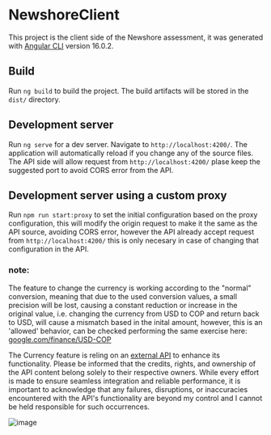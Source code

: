 # NewshoreClient

This project is the client side of the Newshore assessment, it was generated with [Angular CLI](https://github.com/angular/angular-cli) version 16.0.2.

## Build

Run `ng build` to build the project. The build artifacts will be stored in the `dist/` directory.

## Development server

Run `ng serve` for a dev server. Navigate to `http://localhost:4200/`. The application will automatically reload if you change any of the source files.
The API side will allow request from `http://localhost:4200/` plase keep the suggested port to avoid CORS error from the API.

## Development server using a custom proxy

Run `npm run start:proxy` to set the initial configuration based on the proxy configuration, this will modify the origin request to make it the same as the API source, avoiding CORS error, however the API already accept request from `http://localhost:4200/` this is only necesary in case of changing that configuration in the API.


### note:
The feature to change the currency is working according to the "normal" conversion, meaning that due to the used conversion values, a small precision will be lost, causing a constant reduction or increase in the original value, i.e. changing the currency from USD to COP and return back to USD, will cause a mismatch based in the inital amount, however, this is an 'allowed' behavior, can be checked performing the same exercise here: [google.com/finance/USD-COP](https://www.google.com/finance/quote/USD-COP?sa=X&ved=2ahUKEwik5vq6k4-AAxXjTTABHWKuBzIQmY0JegQIBhAc)

The Currency feature is reling on an [external API](https://exchangerate.host/#/donate) to enhance its functionality. Please be informed that the credits, rights, and ownership of the API content belong solely to their respective owners. While every effort is made to ensure seamless integration and reliable performance, it is important to acknowledge that any failures, disruptions, or inaccuracies encountered with the API's functionality are beyond my control and I cannot be held responsible for such occurrences. 


![image](https://github.com/PipeSierra/Newshore.client/assets/29931193/d9835344-2276-4e7f-90d5-c34c11cd06e5)
